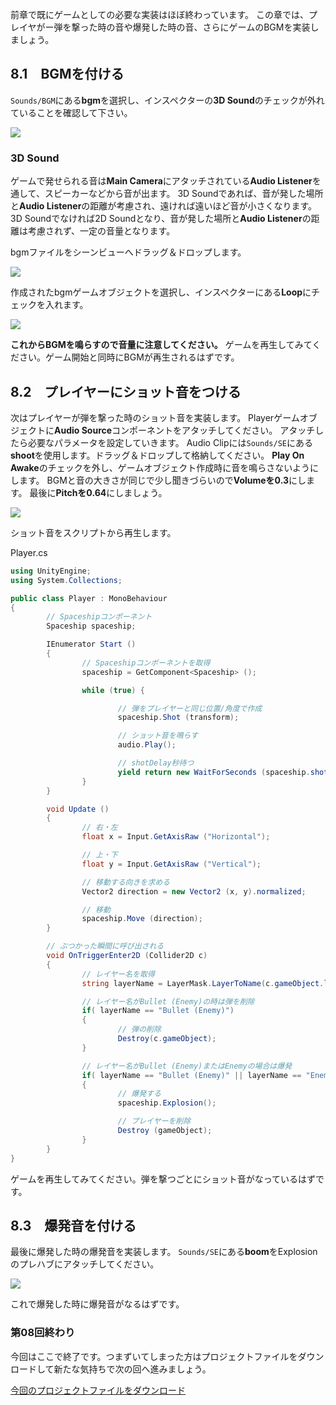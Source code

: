 前章で既にゲームとしての必要な実装はほぼ終わっています。
この章では、プレイヤがー弾を撃った時の音や爆発した時の音、さらにゲームのBGMを実装しましょう。

<span id="h8-1"></span>8.1　BGMを付ける
---------------------------------------

`Sounds/BGM`にある**bgm**を選択し、インスペクターの**3D
Sound**のチェックが外れていることを確認して下さい。



![](images/game/08/check_bgm_2d.png)





### <span id="column-28"></span>3D Sound

ゲームで発せられる音は**Main Camera**にアタッチされている**Audio
Listener**を通して、スピーカーなどから音が出ます。 3D
Soundであれば、音が発した場所と**Audio
Listener**の距離が考慮され、遠ければ遠いほど音が小さくなります。 3D
Soundでなければ2D Soundとなり、音が発した場所と**Audio
Listener**の距離は考慮されず、一定の音量となります。



bgmファイルをシーンビューへドラッグ＆ドロップします。



![](images/game/08/drag_bgm.png)



作成されたbgmゲームオブジェクトを選択し、インスペクターにある**Loop**にチェックを入れます。



![](images/game/08/check_bgm_loop.png)



**これからBGMを鳴らすので音量に注意してください。**
ゲームを再生してみてください。ゲーム開始と同時にBGMが再生されるはずです。

<span id="h8-2"></span>8.2　プレイヤーにショット音をつける
----------------------------------------------------------

次はプレイヤーが弾を撃った時のショット音を実装します。
Playerゲームオブジェクトに**Audio
Source**コンポーネントをアタッチしてください。
アタッチしたら必要なパラメータを設定していきます。 Audio
Clipには`Sounds/SE`にある**shoot**を使用します。ドラッグ＆ドロップして格納してください。
**Play On
Awake**のチェックを外し、ゲームオブジェクト作成時に音を鳴らさないようにします。
BGMと音の大きさが同じで少し聞きづらいので**Volumeを0.3**にします。
最後に**Pitchを0.64**にしましょう。



![](images/game/08/set_player_shoot.png)



ショット音をスクリプトから再生します。



Player.cs

```cs
using UnityEngine;
using System.Collections;

public class Player : MonoBehaviour
{
        // Spaceshipコンポーネント
        Spaceship spaceship;

        IEnumerator Start ()
        {
                // Spaceshipコンポーネントを取得
                spaceship = GetComponent<Spaceship> ();

                while (true) {

                        // 弾をプレイヤーと同じ位置/角度で作成
                        spaceship.Shot (transform);

                        // ショット音を鳴らす
                        audio.Play();

                        // shotDelay秒待つ
                        yield return new WaitForSeconds (spaceship.shotDelay);
                }
        }

        void Update ()
        {
                // 右・左
                float x = Input.GetAxisRaw ("Horizontal");

                // 上・下
                float y = Input.GetAxisRaw ("Vertical");

                // 移動する向きを求める
                Vector2 direction = new Vector2 (x, y).normalized;

                // 移動
                spaceship.Move (direction);
        }

        // ぶつかった瞬間に呼び出される
        void OnTriggerEnter2D (Collider2D c)
        {
                // レイヤー名を取得
                string layerName = LayerMask.LayerToName(c.gameObject.layer);

                // レイヤー名がBullet (Enemy)の時は弾を削除
                if( layerName == "Bullet (Enemy)")
                {
                        // 弾の削除
                        Destroy(c.gameObject);
                }

                // レイヤー名がBullet (Enemy)またはEnemyの場合は爆発
                if( layerName == "Bullet (Enemy)" || layerName == "Enemy")
                {
                        // 爆発する
                        spaceship.Explosion();

                        // プレイヤーを削除
                        Destroy (gameObject);
                }
        }
}
```



ゲームを再生してみてください。弾を撃つごとにショット音がなっているはずです。

<span id="h8-3"></span>8.3　爆発音を付ける
------------------------------------------

最後に爆発した時の爆発音を実装します。
`Sounds/SE`にある**boom**をExplosionのプレハブにアタッチしてください。



![](images/game/08/attach_explosion_se.png)



これで爆発した時に爆発音がなるはずです。

### 第08回終わり

今回はここで終了です。つまずいてしまった方はプロジェクトファイルをダウンロードして新たな気持ちで次の回へ進みましょう。

[今回のプロジェクトファイルをダウンロード](./project/game_08_ShootingGame.zip)
